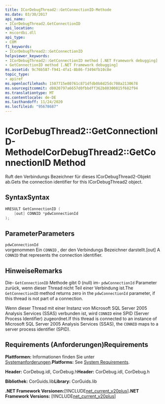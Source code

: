 ```yaml
---
title: ICorDebugThread2::GetConnectionID-Methode
ms.date: 03/30/2017
api_name:
- ICorDebugThread2.GetConnectionID
api_location:
- mscordbi.dll
api_type:
- COM
f1_keywords:
- ICorDebugThread2::GetConnectionID
helpviewer_keywords:
- ICorDebugThread2::GetConnectionID method [.NET Framework debugging]
- GetConnectionID method [.NET Framework debugging]
ms.assetid: 9c76b587-f941-4fa1-8b86-f3494fb10c8e
topic_type:
- apiref
ms.openlocfilehash: 1507715e80761c871dfdb0b8d25dc708a2130678
ms.sourcegitcommit: d8020797a6657d0fbbdff362b80300815f682f94
ms.translationtype: MT
ms.contentlocale: de-DE
ms.lasthandoff: 11/24/2020
ms.locfileid: "95678687"
---
```

# <a name="icordebugthread2getconnectionid-method"></a><span data-ttu-id="e82fc-102">ICorDebugThread2::GetConnectionID-Methode</span><span class="sxs-lookup"><span data-stu-id="e82fc-102">ICorDebugThread2::GetConnectionID Method</span></span>

<span data-ttu-id="e82fc-103">Ruft den Verbindungs Bezeichner für dieses ICorDebugThread2-Objekt ab.</span><span class="sxs-lookup"><span data-stu-id="e82fc-103">Gets the connection identifier for this ICorDebugThread2 object.</span></span>  
  
## <a name="syntax"></a><span data-ttu-id="e82fc-104">Syntax</span><span class="sxs-lookup"><span data-stu-id="e82fc-104">Syntax</span></span>  
  
```cpp  
HRESULT GetConnectionID (  
    [out] CONNID *pdwConnectionId  
);  
```  
  
## <a name="parameters"></a><span data-ttu-id="e82fc-105">Parameter</span><span class="sxs-lookup"><span data-stu-id="e82fc-105">Parameters</span></span>  

 `pdwConnectionId`  
 <span data-ttu-id="e82fc-106">vorgenommen Ein `CONNID` , der den Verbindungs Bezeichner darstellt.</span><span class="sxs-lookup"><span data-stu-id="e82fc-106">[out] A `CONNID` that represents the connection identifier.</span></span>  
  
## <a name="remarks"></a><span data-ttu-id="e82fc-107">Hinweise</span><span class="sxs-lookup"><span data-stu-id="e82fc-107">Remarks</span></span>  

 <span data-ttu-id="e82fc-108">Die- `GetConnectionID` Methode gibt 0 (null) im- `pdwConnectionId` Parameter zurück, wenn dieser Thread nicht Teil einer Verbindung ist.</span><span class="sxs-lookup"><span data-stu-id="e82fc-108">The `GetConnectionID` method returns zero in the `pdwConnectionId` parameter, if this thread is not part of a connection.</span></span>  
  
 <span data-ttu-id="e82fc-109">Wenn dieser Thread mit einer Instanz von Microsoft SQL Server 2005 Analysis Services (SSAS) verbunden ist, wird `CONNID` eine SPID (Server Process Identifier) zugeordnet.</span><span class="sxs-lookup"><span data-stu-id="e82fc-109">If this thread is connected to an instance of Microsoft SQL Server 2005 Analysis Services (SSAS), the `CONNID` maps to a server process identifier (SPID).</span></span>  
  
## <a name="requirements"></a><span data-ttu-id="e82fc-110">Requirements (Anforderungen)</span><span class="sxs-lookup"><span data-stu-id="e82fc-110">Requirements</span></span>  

 <span data-ttu-id="e82fc-111">**Plattformen:** Informationen finden Sie unter [Systemanforderungen](../../get-started/system-requirements.md).</span><span class="sxs-lookup"><span data-stu-id="e82fc-111">**Platforms:** See [System Requirements](../../get-started/system-requirements.md).</span></span>  
  
 <span data-ttu-id="e82fc-112">**Header:** CorDebug.idl, CorDebug.h</span><span class="sxs-lookup"><span data-stu-id="e82fc-112">**Header:** CorDebug.idl, CorDebug.h</span></span>  
  
 <span data-ttu-id="e82fc-113">**Bibliothek:** CorGuids.lib</span><span class="sxs-lookup"><span data-stu-id="e82fc-113">**Library:** CorGuids.lib</span></span>  
  
 <span data-ttu-id="e82fc-114">**.NET Framework Versionen:**[!INCLUDE[net_current_v20plus](../../../../includes/net-current-v20plus-md.md)]</span><span class="sxs-lookup"><span data-stu-id="e82fc-114">**.NET Framework Versions:** [!INCLUDE[net_current_v20plus](../../../../includes/net-current-v20plus-md.md)]</span></span>
